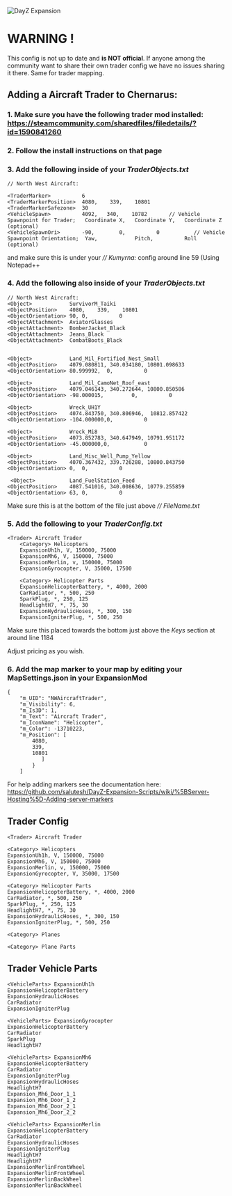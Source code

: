 ![DayZ Expansion](https://i.imgur.com/cTbqjAr.png)

# WARNING !

This config is not up to date and **is NOT official**. If anyone among the community want to share their own trader config we have no issues sharing it there. Same for trader mapping.


## Adding a Aircraft Trader to Chernarus:

### 1. Make sure you have the following trader mod installed: https://steamcommunity.com/sharedfiles/filedetails/?id=1590841260
### 2. Follow the install instructions on that page
### 3. Add the following inside of your *TraderObjects.txt*
```
// North West Aircraft:

<TraderMarker> 			6
<TraderMarkerPosition>	4080,    339,    10801
<TraderMarkerSafezone>	30
<VehicleSpawn>			4092,	340,	10782		// Vehicle Spawnpoint for Trader; 	Coordinate X, 	Coordinate Y, 	Coordinate Z (optional)
<VehicleSpawnOri>		-90,		0,			0			// Vehicle Spawnpoint Orientation; 	Yaw, 			Pitch, 			Roll	 	 (optional)
```

and make sure this is under your *// Kumyrna:* config around line 59 (Using Notepad++

### 4. Add the following also inside of your *TraderObjects.txt*
```
// North West Aircraft:
<Object> 			SurvivorM_Taiki
<ObjectPosition>	4080,    339,    10801
<ObjectOrientation>	90,	0,			0
<ObjectAttachment>	AviatorGlasses
<ObjectAttachment>	BomberJacket_Black
<ObjectAttachment>	Jeans_Black
<ObjectAttachment>	CombatBoots_Black


<Object>			Land_Mil_Fortified_Nest_Small
<ObjectPosition>	4079.080811, 340.034180, 10801.098633
<ObjectOrientation>	80.999992,	0,			0
 
<Object>			Land_Mil_CamoNet_Roof_east
<ObjectPosition>	4079.046143, 340.272644, 10800.850586
<ObjectOrientation>	-98.000015,			0,			0
 
<Object>			Wreck_UH1Y
<ObjectPosition>	4074.843750, 340.806946,  10812.857422
<ObjectOrientation>	-104.000000,0,			0
 
<Object>			Wreck_Mi8
<ObjectPosition>	4073.852783, 340.647949, 10791.951172
<ObjectOrientation>	-45.000000,0,			0
 
<Object>			Land_Misc_Well_Pump_Yellow
<ObjectPosition>	4070.367432, 339.726288, 10800.843750
<ObjectOrientation>	0,	0,			0
 
 <Object>			Land_FuelStation_Feed
<ObjectPosition>	4087.541016, 340.008636, 10779.255859
<ObjectOrientation>	63,	0,			0
```
Make sure this is at the bottom of the file just above *//<OpenFile> FileName.txt*

### 5. Add the following to your *TraderConfig.txt*
```
<Trader> Aircraft Trader
	<Category> Helicopters
	ExpansionUh1h, V, 150000, 75000
	ExpansionMh6, V, 150000, 75000
	ExpansionMerlin, v, 150000, 75000
	ExpansionGyrocopter, V, 35000, 17500
	
	<Category> Helicopter Parts
	ExpansionHelicopterBattery, *, 4000, 2000
	CarRadiator, *, 500, 250
	SparkPlug, *, 250, 125
	HeadlightH7, *, 75, 30
	ExpansionHydraulicHoses, *, 300, 150
	ExpansionIgniterPlug, *, 500, 250
```
Make sure this placed towards the bottom just above the *<Category> Keys* section at around line 1184

Adjust pricing as you wish. 

### 6. Add the map marker to your map by editing your MapSettings.json in your ExpansionMod
```
{
    "m_UID": "NWAircraftTrader",
    "m_Visibility": 6,
    "m_Is3D": 1,
    "m_Text": "Aircraft Trader",
    "m_IconName": "Helicopter",
    "m_Color": -13710223,
    "m_Position": [
		4080,    
		339,    
		10801
           ]
        }
    ]
```
For help adding markers see the documentation here: https://github.com/salutesh/DayZ-Expansion-Scripts/wiki/%5BServer-Hosting%5D-Adding-server-markers

## Trader Config

    <Trader> Aircraft Trader

    <Category> Helicopters
    ExpansionUh1h, V, 150000, 75000
    ExpansionMh6, V, 150000, 75000
    ExpansionMerlin, v, 150000, 75000
    ExpansionGyrocopter, V, 35000, 17500

    <Category> Helicopter Parts
    ExpansionHelicopterBattery, *, 4000, 2000
    CarRadiator, *, 500, 250
    SparkPlug, *, 250, 125
    HeadlightH7, *, 75, 30
    ExpansionHydraulicHoses, *, 300, 150
    ExpansionIgniterPlug, *, 500, 250

    <Category> Planes

    <Category> Plane Parts

## Trader Vehicle Parts

    <VehicleParts> ExpansionUh1h
    ExpansionHelicopterBattery
    ExpansionHydraulicHoses
    CarRadiator
    ExpansionIgniterPlug

    <VehicleParts> ExpansionGyrocopter
    ExpansionHelicopterBattery
    CarRadiator
    SparkPlug
    HeadlightH7

    <VehicleParts> ExpansionMh6
    ExpansionHelicopterBattery
    CarRadiator
    ExpansionIgniterPlug
    ExpansionHydraulicHoses
    HeadlightH7
    Expansion_Mh6_Door_1_1
    Expansion_Mh6_Door_1_2
    Expansion_Mh6_Door_2_1
    Expansion_Mh6_Door_2_2

    <VehicleParts> ExpansionMerlin
    ExpansionHelicopterBattery
    CarRadiator
    ExpansionHydraulicHoses
    ExpansionIgniterPlug
    HeadlightH7
    HeadlightH7
    ExpansionMerlinFrontWheel
    ExpansionMerlinFrontWheel
    ExpansionMerlinBackWheel
    ExpansionMerlinBackWheel
